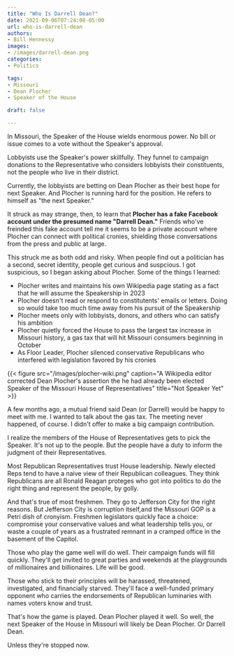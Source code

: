 ```yaml
---
title: "Who Is Darrell Dean?"
date: 2021-09-06T07:24:08-05:00
url: who-is-darrell-dean
authors: 
- Bill Hennessy
images: 
- /images/darrell-dean.png
categories: 
- Politics

tags: 
- Missouri
- Dean Plocher
- Speaker of the House

draft: false

---
```


In Missouri, the Speaker of the House wields enormous power. No bill or issue comes to a vote without the Speaker's approval. 

Lobbyists use the Speaker's power skillfully. They funnel to campaign donations to the Representative who considers lobbyists their constituents, not the people who live in their district. 

Currently, the lobbyists are betting on Dean Plocher as their best hope for next Speaker. And Plocher is running hard for the position. He refers to himself as "the next Speaker." 

It struck as may strange, then, to learn that **Plocher has a fake Facebook account under the presumed name "Darrell Dean."** Friends who've freinded this fake account tell me it seems to be a private account where Plocher can connect with political cronies, shielding those conversations from the press and public at large. 

This struck me as both odd and risky. When people find out a politician has a second, secret identity, people get curious and suspcious. I got suspicious, so I began asking about Plocher. Some of the things I learned:

- Plocher writes and maintains his own Wikipedia page stating as a fact that he will assume the Speakership in 2023
- Plocher doesn't read or respond to constitutents' emails or letters. Doing so would take too much time away from his pursuit of the Speakership
- Plocher meets only with lobbyists, donors, and others who can satisfy his ambition
- Plocher quietly forced the House to pass the largest tax increase in Missouri history, a gas tax that will hit Missouri consumers beginning in October
- As Floor Leader, Plocher silenced conservative Republicans who interfered with legislation favored by his cronies

{{< figure src="/images/plocher-wiki.png" caption="A Wikipedia editor corrected Dean Plocher's assertion the he had already been elected Speaker of the Missouri House of Representatives" title="Not Speaker Yet" >}}

A few months ago, a mutual friend said Dean (or Darrell) would be happy to meet with me. I wanted to talk about the gas tax. The meeting never happened, of course. I didn't offer to make a big campaign contribution. 

I realize the members of the House of Representatives gets to pick the Speaker. It's not up to the people. But the people have a duty to inform the judgment of their Representatives. 

Most Republican Representatives trust House leadership. Newly elected Reps tend to have a naive view of their Republican colleagues. They think Republicans are all Ronald Reagan proteges who got into politics to do the right thing and represent the people, by golly. 

And that's true of most freshmen. They go to Jefferson City for the right reasons. But Jefferson City is corruption itself,and the Missouri GOP is a Petri dish of cronyism. Freshmen legislators quickly face a choice: compromise your conservative values and what leadership tells you, or waste a couple of years as a frustrated remnant in a cramped office in the basement of the Capitol. 

Those who play the game well will do well. Their campaign funds will fill quickly. They'll get invited to great parties and weekends at the playgrounds of millionaires and billionaires. Life will be good. 

Those who stick to their principles will be harassed, threatened, investigated, and financially starved. They'll face a well-funded primary opponent who carries the endorsements of Republican luminaries with names voters know and trust. 

That's how the game is played. Dean Plocher played it well. So well, the next Speaker of the House in Missouri will likely be Dean Plocher. Or Darrell Dean. 

Unless they're stopped now. 

